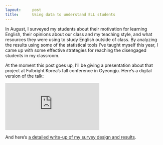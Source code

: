 ```yaml
---
layout:     post
title:      Using data to understand ELL students
---
```


In August, I surveyed my students about their motivation for learning English, their opinions about our class and my teaching style, and what resources they were using to study English outside of class. By analyzing the results using some of the statistical tools I&rsquo;ve taught myself this year, I came up with some effective strategies for reaching the disengaged students in my classroom.

At the moment this post goes up, I&rsquo;ll be giving a presentation about that project at Fulbright Korea&rsquo;s fall conference in Gyeongju. Here&rsquo;s a digital version of the talk:

<iframe allowfullscreen="" frameborder="0" src="https://www.youtube.com/embed/jgAhgY3TVEc"></iframe>

And here&rsquo;s <a href="https://maxkapur.com/esl-data/">a detailed write-up of my survey design and results</a>.
